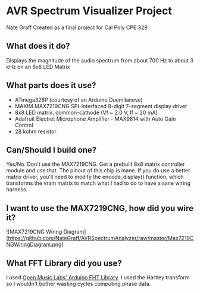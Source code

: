 # AVR Spectrum Visualizer Project
Nate Graff
Created as a final project for Cal Poly CPE 329

## What does it do?

Displays the magnitude of the audio spectrum from about 700 Hz to about 3 kHz on an 8x8 LED Matrix

## What parts does it use?
* ATmega328P (courtesy of an Arduino Duemilanove)
* MAXIM MAX7219CNG SPI-Interfaced 8-digit 7-segment display driver
* 8x8 LED matrix, common-cathode (Vf ~ 2.0 V, If ~ 20 mA)
* Adafruit Electret Microphone Amplifier - MAX9814 with Auto Gain Control
* 28 kohm resistor

## Can/Should I build one?
Yes/No. Don't use the MAX7219CNG. Get a prebuilt 8x8 matrix controller module and use that. The pinout of this chip is inane. If you do use a better matrix driver, you'll need to modify the encode_display() function, which transforms the vram matrix to match what I had to do to have a sane wiring harness.

## I want to use the MAX7219CNG, how did you wire it?
![MAX7219CNG Wiring Diagram][https://github.com/NateGraff/AVRSpectrumAnalyzer/raw/master/Max7219CNGWiringDiagram.png]

## What FFT Library did you use?
I used [Open Music Labs' Arduino FHT Library](http://wiki.openmusiclabs.com/wiki/ArduinoFHT). I used the Hartley transform so I wouldn't bother wasting cycles computing phase data.
